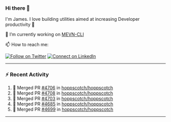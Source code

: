 ### Hi there 👋

I'm James. I love building utilities aimed at increasing Developer productivity :raised_hands: 

🔭 I’m currently working on [MEVN-CLI](https://github.com/madlabsinc/mevn-cli)

📫 How to reach me:

[![Follow on Twitter](https://img.shields.io/badge/--twitter?label=Twitter&logo=Twitter&style=social)](https://twitter.com/james_madhacks) [![Connect on LinkedIn](https://img.shields.io/badge/--linkedin?label=LinkedIn&logo=LinkedIn&style=social)](https://www.linkedin.com/in/jamesgeorge007)

---

### :zap: Recent Activity

<!--START_SECTION:activity-->
1. 🎉 Merged PR [#4706](https://github.com/hoppscotch/hoppscotch/pull/4706) in [hoppscotch/hoppscotch](https://github.com/hoppscotch/hoppscotch)
2. 🎉 Merged PR [#4708](https://github.com/hoppscotch/hoppscotch/pull/4708) in [hoppscotch/hoppscotch](https://github.com/hoppscotch/hoppscotch)
3. 🎉 Merged PR [#4703](https://github.com/hoppscotch/hoppscotch/pull/4703) in [hoppscotch/hoppscotch](https://github.com/hoppscotch/hoppscotch)
4. 🎉 Merged PR [#4685](https://github.com/hoppscotch/hoppscotch/pull/4685) in [hoppscotch/hoppscotch](https://github.com/hoppscotch/hoppscotch)
5. 🎉 Merged PR [#4699](https://github.com/hoppscotch/hoppscotch/pull/4699) in [hoppscotch/hoppscotch](https://github.com/hoppscotch/hoppscotch)
<!--END_SECTION:activity-->

---

<!--
**jamesgeorge007/jamesgeorge007** is a ✨ _special_ ✨ repository because its `README.md` (this file) appears on your GitHub profile.

Here are some ideas to get you started:

- 🌱 I’m currently learning ...
- 👯 I’m looking to collaborate on ...
- 🤔 I’m looking for help with ...
- 💬 Ask me about ...
- 😄 Pronouns: ...
- ⚡ Fun fact: ...
-->
